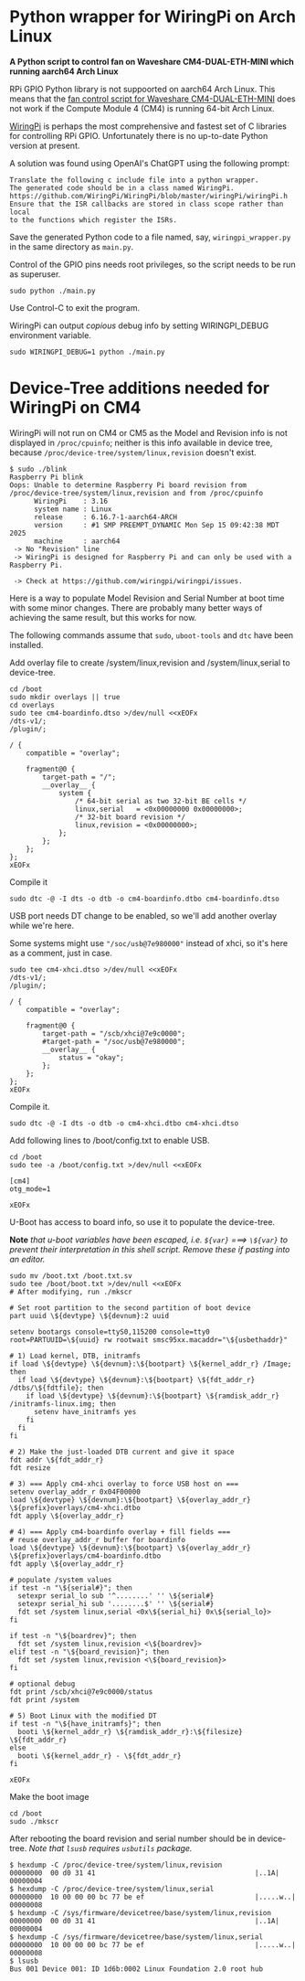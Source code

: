 # Python wrapper for WiringPi on Arch Linux

**A Python script to control fan on Waveshare CM4-DUAL-ETH-MINI which running aarch64 Arch Linux**

RPi GPIO Python library is not suppoorted on aarch64 Arch Linux.
This means that the [fan control script for Waveshare CM4-DUAL-ETH-MINI](https://files.waveshare.com/upload/e/ee/CM4-DUAL-ETH-MINI-Example.zip)
does not work if the Compute Module 4 (CM4) is running 64-bit Arch Linux.

[WiringPi](https://github.com/WiringPi/WiringPi.git) is perhaps the most comprehensive and fastest set of C libraries for controlling RPi GPIO.
Unfortunately there is no up-to-date Python version at present.

A solution was found using OpenAI's ChatGPT using the following prompt:
```
Translate the following c include file into a python wrapper.
The generated code should be in a class named WiringPi.
https://github.com/WiringPi/WiringPi/blob/master/wiringPi/wiringPi.h
Ensure that the ISR callbacks are stored in class scope rather than local
to the functions which register the ISRs.
```
Save the generated Python code to a file named, say, ```wiringpi_wrapper.py``` in the same directory as ```main.py```.

Control of the GPIO pins needs root privileges, so the script needs to be run as superuser.

```sudo python ./main.py```

Use Control-C to exit the program.

WiringPi can output _copious_ debug info by setting WIRINGPI_DEBUG environment variable.

```sudo WIRINGPI_DEBUG=1 python ./main.py```


# Device-Tree additions needed for WiringPi on CM4

WiringPi will not run on CM4 or CM5 as the Model and Revision info is not displayed in ```/proc/cpuinfo```; neither is this info
available in device tree, because ```/proc/device-tree/system/linux,revision``` doesn't exist.
```
$ sudo ./blink
Raspberry Pi blink
Oops: Unable to determine Raspberry Pi board revision from /proc/device-tree/system/linux,revision and from /proc/cpuinfo
      WiringPi    : 3.16
      system name : Linux
      release     : 6.16.7-1-aarch64-ARCH
      version     : #1 SMP PREEMPT_DYNAMIC Mon Sep 15 09:42:38 MDT 2025
      machine     : aarch64
 -> No "Revision" line
 -> WiringPi is designed for Raspberry Pi and can only be used with a Raspberry Pi.

 -> Check at https://github.com/wiringpi/wiringpi/issues.
```
Here is a way to populate Model Revision
and Serial Number at boot time with some minor changes. There are probably many better ways of achieving the same result,
but this works for now.

The following commands assume that ```sudo```, ```uboot-tools``` and ```dtc``` have been installed.

Add overlay file to create /system/linux,revision and /system/linux,serial to device-tree.

```console
cd /boot
sudo mkdir overlays || true
cd overlays
sudo tee cm4-boardinfo.dtso >/dev/null <<xEOFx
/dts-v1/;
/plugin/;

/ {
    compatible = "overlay";

    fragment@0 {
        target-path = "/";
        __overlay__ {
            system {
                /* 64-bit serial as two 32-bit BE cells */
                linux,serial   = <0x00000000 0x00000000>;
                /* 32-bit board revision */
                linux,revision = <0x00000000>;
            };
        };
    };
};
xEOFx
```
Compile it
```console
sudo dtc -@ -I dts -o dtb -o cm4-boardinfo.dtbo cm4-boardinfo.dtso
```
USB port needs DT change to be enabled, so we'll add another overlay while we're here.

Some systems might use ```"/soc/usb@7e980000"``` instead of xhci, so it's here as a comment, just in case.
```console
sudo tee cm4-xhci.dtso >/dev/null <<xEOFx
/dts-v1/;
/plugin/;

/ {
    compatible = "overlay";

    fragment@0 {
        target-path = "/scb/xhci@7e9c0000";
        #target-path = "/soc/usb@7e980000";
        __overlay__ {
            status = "okay";
        };
    };
};
xEOFx
```
Compile it.
```console
sudo dtc -@ -I dts -o dtb -o cm4-xhci.dtbo cm4-xhci.dtso
```
Add following lines to /boot/config.txt to enable USB.
```console
cd /boot
sudo tee -a /boot/config.txt >/dev/null <<xEOFx

[cm4]
otg_mode=1

xEOFx
```

U-Boot has access to board info, so use it to populate the device-tree.

__Note__ _that u-boot variables have been escaped, i.e. ```${var}``` ===> ```\${var}``` to prevent their interpretation in this shell script.
Remove these if pasting into an editor._
```console
sudo mv /boot.txt /boot.txt.sv
sudo tee /boot/boot.txt >/dev/null <<xEOFx 
# After modifying, run ./mkscr

# Set root partition to the second partition of boot device
part uuid \${devtype} \${devnum}:2 uuid

setenv bootargs console=ttyS0,115200 console=tty0 root=PARTUUID=\${uuid} rw rootwait smsc95xx.macaddr="\${usbethaddr}"

# 1) Load kernel, DTB, initramfs
if load \${devtype} \${devnum}:\${bootpart} \${kernel_addr_r} /Image; then
  if load \${devtype} \${devnum}:\${bootpart} \${fdt_addr_r} /dtbs/\${fdtfile}; then
    if load \${devtype} \${devnum}:\${bootpart} \${ramdisk_addr_r} /initramfs-linux.img; then
      setenv have_initramfs yes
    fi
  fi
fi

# 2) Make the just-loaded DTB current and give it space
fdt addr \${fdt_addr_r}
fdt resize

# 3) === Apply cm4-xhci overlay to force USB host on ===
setenv overlay_addr_r 0x04F00000
load \${devtype} \${devnum}:\${bootpart} \${overlay_addr_r} \${prefix}overlays/cm4-xhci.dtbo
fdt apply \${overlay_addr_r}

# 4) === Apply cm4-boardinfo overlay + fill fields ===
# reuse overlay_addr_r buffer for boardinfo
load \${devtype} \${devnum}:\${bootpart} \${overlay_addr_r} \${prefix}overlays/cm4-boardinfo.dtbo
fdt apply \${overlay_addr_r}

# populate /system values
if test -n "\${serial#}"; then
  setexpr serial_lo sub '^........' '' \${serial#}
  setexpr serial_hi sub '........$' '' \${serial#}
  fdt set /system linux,serial <0x\${serial_hi} 0x\${serial_lo}>
fi

if test -n "\${boardrev}"; then
  fdt set /system linux,revision <\${boardrev}>
elif test -n "\${board_revision}"; then
  fdt set /system linux,revision <\${board_revision}>
fi

# optional debug
fdt print /scb/xhci@7e9c0000/status
fdt print /system

# 5) Boot Linux with the modified DT
if test -n "\${have_initramfs}"; then
  booti \${kernel_addr_r} \${ramdisk_addr_r}:\${filesize} \${fdt_addr_r}
else
  booti \${kernel_addr_r} - \${fdt_addr_r}
fi

xEOFx
```
Make the boot image
```console
cd /boot
sudo ./mkscr
```

After rebooting the board revision and serial number should be in device-tree.
_Note that ```lsusb``` requires ```usbutils``` package._
```console
$ hexdump -C /proc/device-tree/system/linux,revision
00000000  00 d0 31 41                                       |..1A|
00000004
$ hexdump -C /proc/device-tree/system/linux,serial
00000000  10 00 00 00 bc 77 be ef                           |.....w..|
00000008
$ hexdump -C /sys/firmware/devicetree/base/system/linux,revision
00000000  00 d0 31 41                                       |..1A|
00000004
$ hexdump -C /sys/firmware/devicetree/base/system/linux,serial
00000000  10 00 00 00 bc 77 be ef                           |.....w..|
00000008
$ lsusb
Bus 001 Device 001: ID 1d6b:0002 Linux Foundation 2.0 root hub
```
